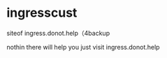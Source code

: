 # ingresscust
siteof ingress.donot.help（4backup

nothin there will help you
just visit ingress.donot.help
